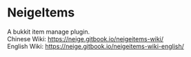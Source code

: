 # NeigeItems
A bukkit item manage plugin.  
Chinese Wiki: https://neige.gitbook.io/neigeitems-wiki/  
English Wiki: https://neige.gitbook.io/neigeitems-wiki-english/
